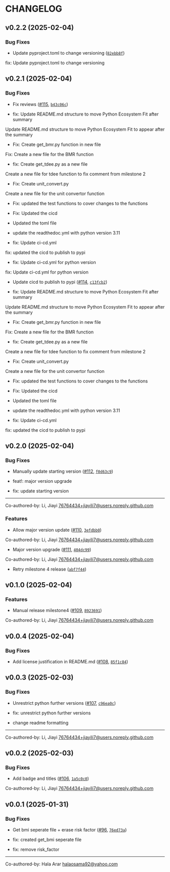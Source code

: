 # CHANGELOG


## v0.2.2 (2025-02-04)

### Bug Fixes

- Update pyproject.toml to change versioning
  ([`82ebb8f`](https://github.com/UBC-MDS/HealthScienceCalculator/commit/82ebb8ffa0d7c1bbc085d1d1db51da0828bfcaa9))

fix: Update pyproject.toml to change versioning


## v0.2.1 (2025-02-04)

### Bug Fixes

- Fix reviews ([#115](https://github.com/UBC-MDS/HealthScienceCalculator/pull/115),
  [`b43c06c`](https://github.com/UBC-MDS/HealthScienceCalculator/commit/b43c06c45a39d5e19527f977fa2b3675e812dee7))

* fix: Update README.md structure to move Python Ecosystem Fit after summary

Update README.md structure to move Python Ecosystem Fit to appear after the summary

* Fix: Create get_bmr.py function in new file

Fix: Create a new file for the BMR function

* fix: Create get_tdee.py as a new file

Create a new file for tdee function to fix comment from milestone 2

* Fix: Create unit_convert.py

Create a new file for the unit convertor function

* Fix: updated the test functions to cover changes to the functions

* Fix: Updated the cicd

* Updated the toml file

* update the readthedoc.yml with python version 3.11

* fix: Update ci-cd.yml

fix: updated the cicd to publish to pypi

* fix: Update ci-cd.yml for python version

fix: Update ci-cd.yml for python version

- Update cicd to publish to pypi
  ([#114](https://github.com/UBC-MDS/HealthScienceCalculator/pull/114),
  [`c13fcb2`](https://github.com/UBC-MDS/HealthScienceCalculator/commit/c13fcb234536f3384baacca76112566906ac8f8c))

* fix: Update README.md structure to move Python Ecosystem Fit after summary

Update README.md structure to move Python Ecosystem Fit to appear after the summary

* Fix: Create get_bmr.py function in new file

Fix: Create a new file for the BMR function

* fix: Create get_tdee.py as a new file

Create a new file for tdee function to fix comment from milestone 2

* Fix: Create unit_convert.py

Create a new file for the unit convertor function

* Fix: updated the test functions to cover changes to the functions

* Fix: Updated the cicd

* Updated the toml file

* update the readthedoc.yml with python version 3.11

* fix: Update ci-cd.yml

fix: updated the cicd to publish to pypi


## v0.2.0 (2025-02-04)

### Bug Fixes

- Manually update starting version
  ([#112](https://github.com/UBC-MDS/HealthScienceCalculator/pull/112),
  [`f0d63c9`](https://github.com/UBC-MDS/HealthScienceCalculator/commit/f0d63c9604bd0993a20e4aa9f5849bdd55cd9db7))

* feat!: major version upgrade

* fix: update starting version

---------

Co-authored-by: Li, Jiayi <76764434+jiayili7@users.noreply.github.com>

### Features

- Allow major version update ([#110](https://github.com/UBC-MDS/HealthScienceCalculator/pull/110),
  [`3efdbb0`](https://github.com/UBC-MDS/HealthScienceCalculator/commit/3efdbb03ea526b183d0f5d3c679e4bc613e74532))

Co-authored-by: Li, Jiayi <76764434+jiayili7@users.noreply.github.com>

- Major version upgrade ([#111](https://github.com/UBC-MDS/HealthScienceCalculator/pull/111),
  [`404dc99`](https://github.com/UBC-MDS/HealthScienceCalculator/commit/404dc996dbcc8f53cf504ed4e3a9486f3a10290f))

Co-authored-by: Li, Jiayi <76764434+jiayili7@users.noreply.github.com>

- Retry milestone 4 release
  ([`abf7f44`](https://github.com/UBC-MDS/HealthScienceCalculator/commit/abf7f44c268c744021b71881cbd9538d41b78108))


## v0.1.0 (2025-02-04)

### Features

- Manual release milestone4 ([#109](https://github.com/UBC-MDS/HealthScienceCalculator/pull/109),
  [`8923691`](https://github.com/UBC-MDS/HealthScienceCalculator/commit/89236910bddafd058d3726567416e71c3eae95f8))

Co-authored-by: Li, Jiayi <76764434+jiayili7@users.noreply.github.com>


## v0.0.4 (2025-02-04)

### Bug Fixes

- Add license justification in README.md
  ([#108](https://github.com/UBC-MDS/HealthScienceCalculator/pull/108),
  [`85f1c84`](https://github.com/UBC-MDS/HealthScienceCalculator/commit/85f1c844977f012144646bc063be9bf42a2532a5))


## v0.0.3 (2025-02-03)

### Bug Fixes

- Unrestrict python further versions
  ([#107](https://github.com/UBC-MDS/HealthScienceCalculator/pull/107),
  [`c96ea0c`](https://github.com/UBC-MDS/HealthScienceCalculator/commit/c96ea0cc8bb26efc3bfa4dfffc332c892f212155))

* fix: unrestrict python further versions

* change readme formatting

---------

Co-authored-by: Li, Jiayi <76764434+jiayili7@users.noreply.github.com>


## v0.0.2 (2025-02-03)

### Bug Fixes

- Add badge and titles ([#106](https://github.com/UBC-MDS/HealthScienceCalculator/pull/106),
  [`1a5c0c0`](https://github.com/UBC-MDS/HealthScienceCalculator/commit/1a5c0c0462048931eedc69cca9ad036ed00a98b2))

Co-authored-by: Li, Jiayi <76764434+jiayili7@users.noreply.github.com>


## v0.0.1 (2025-01-31)

### Bug Fixes

- Get bmi seperate file + erase risk factor
  ([#96](https://github.com/UBC-MDS/HealthScienceCalculator/pull/96),
  [`76ed73a`](https://github.com/UBC-MDS/HealthScienceCalculator/commit/76ed73a5523a60e2c46bbed5795c69393939c44b))

* fix: created get_bmi seperate file

* fix: remove risk_factor

---------

Co-authored-by: Hala Arar <halaosama92@yahoo.com>
